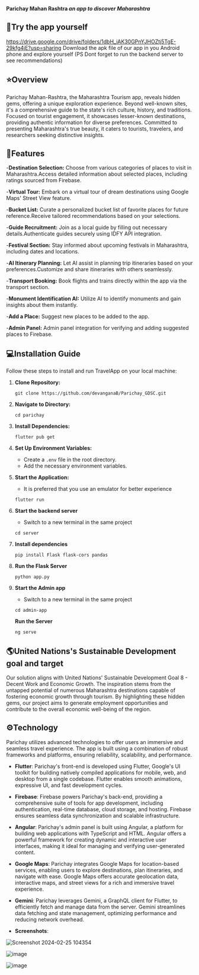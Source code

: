 **Parichay Mahan Rashtra _an app to discover Maharashtra_**

## :iphone:Try the app yourself
https://drive.google.com/drive/folders/1dbH_iAK30GPnYJHOZtj5TgE-29kfg4jE?usp=sharing
Download the apk file of our app in you Android phone and explore yourself
(PS Dont forget to run the backend server to see recommendations)

## :star:Overview
Parichay Mahan-Rashtra, the Maharashtra Tourism app, reveals hidden gems, offering a unique exploration experience. Beyond well-known sites, it's a comprehensive guide to the state's rich culture, history, and traditions. Focused on tourist engagement, it showcases lesser-known destinations, providing authentic information for diverse preferences. Committed to presenting Maharashtra's true beauty, it caters to tourists, travelers, and researchers seeking distinctive insights.

## :rocket:Features
-**Destination Selection:** Choose from various categories of places to visit in Maharashtra.Access detailed information about selected places, including ratings sourced from Firebase.

-**Virtual Tour:** Embark on a virtual tour of dream destinations using Google Maps' Street View feature.

-**Bucket List:** Curate a personalized bucket list of favorite places for future reference.Receive tailored recommendations based on your selections.

-**Guide Recruitment:** Join as a local guide by filling out necessary details.Authenticate guides securely using IDFY API integration.

-**Festival Section:** Stay informed about upcoming festivals in Maharashtra, including dates and locations.

-**AI Itinerary Planning:** Let AI assist in planning trip itineraries based on your preferences.Customize and share itineraries with others seamlessly.

-**Transport Booking:** Book flights and trains directly within the app via the transport section.

-**Monument Identification AI:** Utilize AI to identify monuments and gain insights about them instantly.

-**Add a Place:** Suggest new places to be added to the app.

-**Admin Panel:** Admin panel integration for verifying and adding suggested places to Firebase.

## :computer:Installation Guide
Follow these steps to install and run TravelApp on your local machine:

1. **Clone Repository:**
   ```
   git clone https://github.com/devanganaB/Parichay_GDSC.git
   ```

2. **Navigate to Directory:**
   ```
   cd parichay
   ```

3. **Install Dependencies:**
   ```
   flutter pub get
   ```

4. **Set Up Environment Variables:**
   - Create a `.env` file in the root directory.
   - Add the necessary environment variables.

5. **Start the Application:**
   - It is preferred that you use an emulator for better experience
   ```
   flutter run
   ```

7. **Start the backend server**
   - Switch to a new terminal in the same project
   ```
   cd server
   ```
8. **Install dependencies**
   ```
   pip install Flask flask-cors pandas
   ```
9. **Run the Flask Server**
   ```
   python app.py
   ```
10. **Start the Admin app**
    - Switch to a new terminal in the same project
     
     ```
     cd admin-app
     ```
     **Run the Server**
     ```
     ng serve
     ```

##  :earth_americas:United Nations's Sustainable Development goal and target
Our solution aligns with United Nations' Sustainable Development Goal 8 - Decent Work and Economic Growth. The inspiration stems from the untapped potential of numerous Maharashtra destinations capable of fostering economic growth through tourism. By highlighting these hidden gems, our project aims to generate employment opportunities and contribute to the overall economic well-being of the region.

## :gear:Technology

Parichay utilizes advanced technologies to offer users an immersive and seamless travel experience. The app is built using a combination of robust frameworks and platforms, ensuring reliability, scalability, and performance.

- **Flutter**: Parichay's front-end is developed using Flutter, Google's UI toolkit for building natively compiled applications for mobile, web, and desktop from a single codebase. Flutter enables smooth animations, expressive UI, and fast development cycles.

- **Firebase**: Firebase powers Parichay's back-end, providing a comprehensive suite of tools for app development, including authentication, real-time database, cloud storage, and hosting. Firebase ensures seamless data synchronization and scalable infrastructure.

- **Angular**: Parichay's admin panel is built using Angular, a platform for building web applications with TypeScript and HTML. Angular offers a powerful framework for creating dynamic and interactive user interfaces, making it ideal for managing and verifying user-generated content.

- **Google Maps**: Parichay integrates Google Maps for location-based services, enabling users to explore destinations, plan itineraries, and navigate with ease. Google Maps offers accurate geolocation data, interactive maps, and street views for a rich and immersive travel experience.

- **Gemini**: Parichay leverages Gemini, a GraphQL client for Flutter, to efficiently fetch and manage data from the server. Gemini streamlines data fetching and state management, optimizing performance and reducing network overhead.

- **Screenshots**:

![Screenshot 2024-02-25 104354](https://github.com/devanganaB/Parichay_GDSC/assets/111975037/30388260-2031-4adf-b977-0b0c5d4a040b)

![image](https://github.com/devanganaB/Parichay_GDSC/assets/111975037/1f770d7c-47cc-40a2-a5b3-a70fed66f1cd)

![image](https://github.com/devanganaB/Parichay_GDSC/assets/111975037/304e34b9-32d7-4826-90bb-ce8508d99b2e)



